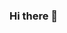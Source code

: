 ### Hi there 👋

<!--
**brandy638/brandy638** is a ✨ _special_ ✨ repository because its `README.md` (this file) appears on your GitHub profile.

Here are some ideas to get you started:

- 🔭 I’m currently working on ...
- 🌱 I’m currently learning ...
- 👯 I’m looking to collaborate on ...
- 🤔 I’m looking for help with ...
- 💬 Ask me about https://github.com/brandy638/brandy638.git...
- 📫 How to reach me: ...
- 😄 Pronouns: ...
- ⚡ Fun fact: ...
-->
